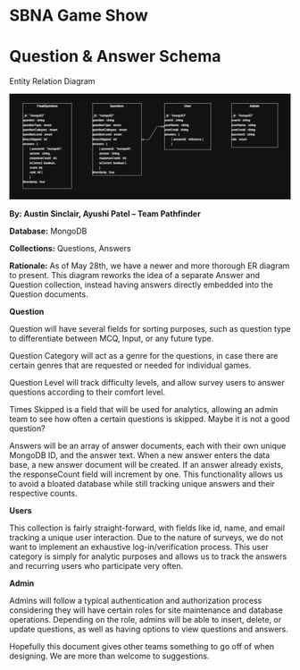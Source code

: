 # **SBNA Game Show**

# Question & Answer Schema  

Entity Relation Diagram

![Picture of Entity Relation Diagram featuring Question and Answer](./ERD-v5-june2.png)

**By: Austin Sinclair, Ayushi Patel – Team Pathfinder**

**Database:** MongoDB

**Collections:** Questions, Answers

**Rationale:** As of May 28th, we have a newer and more thorough ER diagram to present. This diagram reworks the idea of a separate Answer and Question collection, instead having answers directly embedded into the Question documents. 

**Question**

Question will have several fields for sorting purposes, such as question type to differentiate between MCQ, Input, or any future type.

Question Category will act as a genre for the questions, in case there are certain genres that are requested or needed for individual games.

Question Level will track difficulty levels, and allow survey users to answer questions according to their comfort level.

Times Skipped is a field that will be used for analytics, allowing an admin team to see how often a certain questions is skipped. Maybe it is not a good question?

Answers will be an array of answer documents, each with their own unique MongoDB ID, and the answer text. When a new answer enters the data base, a new answer document will be created. If an answer already exists, the responseCount field will increment by one. This functionality allows us to avoid a bloated database while still tracking unique answers and their respective counts.

**Users**

This collection is fairly straight-forward, with fields like id, name, and email tracking a unique user interaction. Due to the nature of surveys, we do not want to implement an exhaustive log-in/verification process. This user category is simply for analytic purposes and allows us to track the answers and recurring users who participate very often.

**Admin**

Admins will follow a typical authentication and authorization process considering they will have certain roles for site maintenance and database operations. Depending on the role, admins will be able to insert, delete, or update questions, as well as having options to view questions and answers.

Hopefully this document gives other teams something to go off of when designing. We are more than welcome to suggestions.
